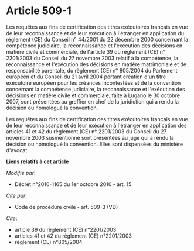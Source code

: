 # Article 509-1

Les requêtes aux fins de certification des titres exécutoires français en vue de leur reconnaissance et de leur exécution à
l'étranger en application du règlement (CE) du Conseil n° 44/2001 du 22 décembre 2000 concernant la compétence judiciaire, la
reconnaissance et l'exécution des décisions en matière civile et commerciale, de l'article 39 du règlement (CE) n° 2201/2003
du Conseil du 27 novembre 2003 relatif à la compétence, la reconnaissance et l'exécution des décisions en matière
matrimoniale et de responsabilité parentale, du règlement (CE) n° 805/2004 du Parlement européen et du Conseil du 21 avril
2004 portant création d'un titre exécutoire européen pour les créances incontestées et de la convention concernant la
compétence judiciaire, la reconnaissance et l'exécution des décisions en matière civile et commerciale, faite à Lugano le 30
octobre 2007, sont présentées au greffier en chef de la juridiction qui a rendu la décision ou homologué la convention.

Les requêtes aux fins de certification des titres exécutoires français en vue de leur reconnaissance et de leur exécution à
l'étranger en application des articles 41 et 42 du règlement (CE) n° 2201/2003 du Conseil du 27 novembre 2003 susmentionné
sont présentées au juge qui a rendu la décision ou homologué la convention. Elles sont dispensées du ministère d'avocat.

**Liens relatifs à cet article**

_Modifié par_:

  - Décret n°2010-1165 du 1er octobre 2010 - art. 15

_Cité par_:

  - Code de procédure civile - art. 509-3 (VD)

_Cite_:

  - article 39 du règlement (CE) n°2201/2003
  - articles 41 et 42 du règlement (CE) n°2201/2003
  - règlement (CE) n°805/2004
